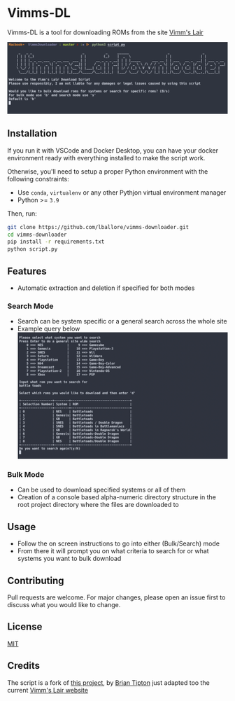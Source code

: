 # Vimms-DL

Vimms-DL is a tool for downloading ROMs from the site [Vimm's Lair](https://vimm.net/)

![alt text](./imgs/welcome.png)

## Installation

If you run it with VSCode and Docker Desktop, you can have your docker environment ready with everything installed to make the script work.

Otherwise, you'll need to setup a proper Python environment with the following constraints:
- Use `conda`, `virtualenv` or any other Pythjon virtual environment manager
- Python >= `3.9`

Then, run:

```bash
git clone https://github.com/lballore/vimms-downloader.git
cd vimms-downloader
pip install -r requirements.txt
python script.py
```

## Features
- Automatic extraction and deletion if specified for both modes

### Search Mode
- Search can be system specific or a general search across the whole site
- Example query below\
  ![alt text](./imgs/search.png)

### Bulk Mode
- Can be used to download specified systems or all of them
- Creation of a console based alpha-numeric directory structure in the root project directory where the files are downloaded to

## Usage
- Follow the on screen instructions to go into either (Bulk/Search) mode
- From there it will prompt you on what criteria to search for or what systems you want to bulk download

## Contributing
Pull requests are welcome. For major changes, please open an issue first to discuss what you would like to change.

## License
[MIT](https://choosealicense.com/licenses/mit/)

## Credits
The script is a fork of [this project](https://github.com/TrendingTechnology/VimmsDownloader), by [Brian Tipton](https://github.com/BrianTipton1)
just adapted too the current [Vimm's Lair website](https://vimm.net/)
